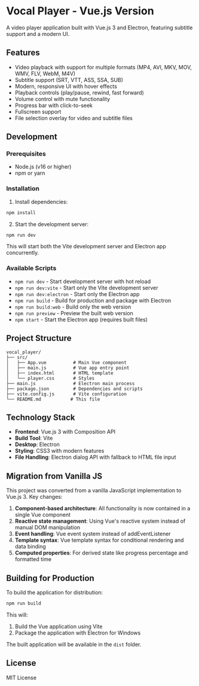 # Vocal Player - Vue.js Version

A video player application built with Vue.js 3 and Electron, featuring subtitle support and a modern UI.

## Features

- Video playback with support for multiple formats (MP4, AVI, MKV, MOV, WMV, FLV, WebM, M4V)
- Subtitle support (SRT, VTT, ASS, SSA, SUB)
- Modern, responsive UI with hover effects
- Playback controls (play/pause, rewind, fast forward)
- Volume control with mute functionality
- Progress bar with click-to-seek
- Fullscreen support
- File selection overlay for video and subtitle files

## Development

### Prerequisites

- Node.js (v16 or higher)
- npm or yarn

### Installation

1. Install dependencies:
```bash
npm install
```

2. Start the development server:
```bash
npm run dev
```

This will start both the Vite development server and Electron app concurrently.

### Available Scripts

- `npm run dev` - Start development server with hot reload
- `npm run dev:vite` - Start only the Vite development server
- `npm run dev:electron` - Start only the Electron app
- `npm run build` - Build for production and package with Electron
- `npm run build:web` - Build only the web version
- `npm run preview` - Preview the built web version
- `npm start` - Start the Electron app (requires built files)

## Project Structure

```
vocal_player/
├── src/
│   ├── App.vue          # Main Vue component
│   ├── main.js          # Vue app entry point
│   ├── index.html       # HTML template
│   └── player.css       # Styles
├── main.js              # Electron main process
├── package.json         # Dependencies and scripts
├── vite.config.js       # Vite configuration
└── README.md           # This file
```

## Technology Stack

- **Frontend**: Vue.js 3 with Composition API
- **Build Tool**: Vite
- **Desktop**: Electron
- **Styling**: CSS3 with modern features
- **File Handling**: Electron dialog API with fallback to HTML file input

## Migration from Vanilla JS

This project was converted from a vanilla JavaScript implementation to Vue.js 3. Key changes:

1. **Component-based architecture**: All functionality is now contained in a single Vue component
2. **Reactive state management**: Using Vue's reactive system instead of manual DOM manipulation
3. **Event handling**: Vue event system instead of addEventListener
4. **Template syntax**: Vue template syntax for conditional rendering and data binding
5. **Computed properties**: For derived state like progress percentage and formatted time

## Building for Production

To build the application for distribution:

```bash
npm run build
```

This will:
1. Build the Vue application using Vite
2. Package the application with Electron for Windows

The built application will be available in the `dist` folder.

## License

MIT License
